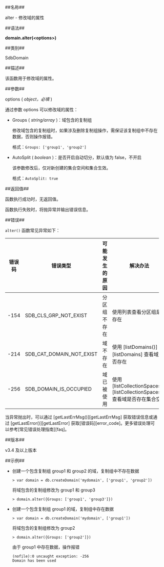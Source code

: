 ##名称##

alter - 修改域的属性

##语法##

**domain.alter(\<options\>)**

##类别##

SdbDomain

##描述##

该函数用于修改域的属性。

##参数##

options ( *object，必填* )

通过参数 options 可以修改域的属性：

-  Groups ( *string/array* )：域包含的复制组

    修改域包含的复制组时，如果涉及删除复制组操作，需保证该复制组中不存在数据，否则操作报错。

    格式：`Groups: ['group1', 'group2']`

-  AutoSplit ( *boolean* )：是否开启自动切分，默认值为 false，不开启

    该参数修改后，仅对新创建的集合空间和集合生效。

    格式：`AutoSplit: true`

##返回值##

函数执行成功时，无返回值。

函数执行失败时，将抛异常并输出错误信息。

##错误##

`alter()` 函数常见异常如下：

| 错误码 | 错误类型 | 可能发生的原因 | 解决办法 |
| ------ | ---------|--------------- |----------|
| -154   | SDB_CLS_GRP_NOT_EXIST|分区组不存在 | 使用列表查看分区组是否存在 |
| -214   | SDB_CAT_DOMAIN_NOT_EXIST| 域不存在     | 使用 [listDomains()][listDomains] 查看域是否存在 |
| -256   | SDB_DOMAIN_IS_OCCUPIED |域已被使用   | 使用 [listCollectionSpaces()][listCollectionSpaces] 查看域是否存在集合空间 |

当异常抛出时，可以通过 [getLastErrMsg()][getLastErrMsg] 获取错误信息或通过 [getLastError()][getLastError] 获取[错误码][error_code]。更多错误处理可以参考[常见错误处理指南][faq]。

##版本##

v3.4 及以上版本

##示例##

- 创建一个包含复制组 group1 和 group2 的域，复制组中不存在数据

    ```lang-javascript
    > var domain = db.createDomain('mydomain', ['group1', 'group2'])
    ```
  
    将域包含的复制组修改为 group1 和 group3

    ```lang-javascript
    > domain.alter({Groups: ['group1', 'group3']})
    ```

- 创建一个包含复制组 group1 的域，复制组中存在数据

    ```lang-javascript
    > var domain = db.createDomain('mydomain', ['group1'])
    ```

    将域包含的复制组修改为 group2
 
    ```lang-javascript
    > domain.alter({Groups: ['group2']})
    ```

    由于 group1 中存在数据，操作报错
   
    ```lang-javascript
    (nofile):0 uncaught exception: -256
    Domain has been used
    ```

[^_^]:
     本文使用的所有引用及链接
[getLastErrMsg]:manual/Manual/Sequoiadb_Command/Global/getLastErrMsg.md
[getLastError]:manual/Manual/Sequoiadb_Command/Global/getLastError.md
[faq]:manual/FAQ/faq_sdb.md
[error_code]:manual/Manual/Sequoiadb_error_code.md
[listDomains]:manual/Manual/Sequoiadb_Command/Sdb/listDomains.md
[listCollectionSpaces]:manual/Manual/Sequoiadb_Command/SdbDomain/listCollectionSpaces.md
[split]:manual/Manual/Sequoiadb_Command/SdbCollection/split.md